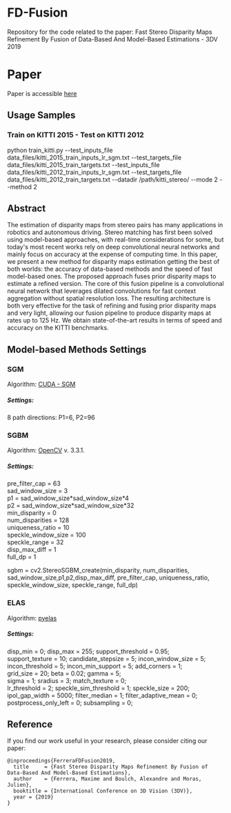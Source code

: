 # FD-Fusion

Repository for the code related to the paper: Fast Stereo Disparity Maps Refinement By Fusion of Data-Based And Model-Based Estimations - 3DV 2019

# Paper

Paper is accessible [here](https://hal.archives-ouvertes.fr/hal-02326896)

## Usage Samples

### Train on KITTI 2015 - Test on KITTI 2012

python train_kitti.py --test_inputs_file data_files/kitti_2015_train_inputs_lr_sgm.txt --test_targets_file data_files/kitti_2015_train_targets.txt --test_inputs_file data_files/kitti_2012_train_inputs_lr_sgm.txt --test_targets_file data_files/kitti_2012_train_targets.txt --datadir /path/kitti_stereo/ --mode 2  --method 2

## Abstract
The estimation of disparity maps from stereo pairs has many applications in robotics and autonomous driving. Stereo matching has first been solved using model-based approaches, with real-time considerations for some, but today's most recent works rely on deep convolutional neural networks and mainly focus on accuracy at the expense of computing time.  In this paper, we present a new method for disparity maps estimation getting the best of both worlds: the accuracy of data-based methods and the speed of fast model-based ones.  The proposed approach fuses prior disparity maps to estimate a refined version.  The core of this fusion pipeline is a convolutional neural network that leverages dilated convolutions for fast context aggregation without spatial resolution loss.  The resulting architecture is both very effective for the task of refining and fusing prior disparity maps and very light, allowing our fusion pipeline to produce disparity maps at rates up to 125 Hz.  We obtain state-of-the-art results in terms of speed and accuracy on the KITTI benchmarks.


## Model-based Methods Settings

### SGM

Algorithm: [CUDA - SGM](https://github.com/dhernandez0/sgm)

##### Settings:

8 path directions: P1=6, P2=96

### SGBM

Algorithm: [OpenCV](https://docs.opencv.org/3.3.1/d2/d85/classcv_1_1StereoSGBM.html) v. 3.3.1.

##### Settings:

pre_filter_cap = 63  
sad_window_size = 3  
p1 = sad_window_size\*sad_window_size\*4  
p2 = sad_window_size\*sad_window_size\*32  
min_disparity = 0  
num_disparities = 128  
uniqueness_ratio = 10  
speckle_window_size = 100  
speckle_range = 32  
disp_max_diff = 1  
full_dp = 1  

sgbm = cv2.StereoSGBM_create(min_disparity, num_disparities, sad_window_size,p1,p2,disp_max_diff, pre_filter_cap,
                uniqueness_ratio, speckle_window_size, speckle_range, full_dp)


### ELAS

Algorithm: [pyelas](https://github.com/jlowenz/pyelas)

##### Settings:

disp_min              = 0;     disp_max              = 255;  support_threshold     = 0.95;  
support_texture       = 10;    candidate_stepsize    = 5;    incon_window_size     = 5;  
incon_threshold       = 5;     incon_min_support     = 5;    add_corners           = 1;  
grid_size             = 20;    beta                  = 0.02; gamma                 = 5;  
sigma                 = 1;     sradius               = 3;    match_texture         = 0;  
lr_threshold          = 2;     speckle_sim_threshold = 1;    speckle_size          = 200;  
ipol_gap_width        = 5000;  filter_median         = 1;    filter_adaptive_mean  = 0;  
postprocess_only_left = 0;     subsampling           = 0;  

## Reference
If you find our work  useful in your research, please consider citing our paper:
```
@inproceedings{FerreraFDFusion2019,
  title     = {Fast Stereo Disparity Maps Refinement By Fusion of Data-Based And Model-Based Estimations},
  author    = {Ferrera, Maxime and Boulch, Alexandre and Moras, Julien},
  booktitle = {International Conference on 3D Vision (3DV)},
  year = {2019}
}
```

